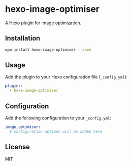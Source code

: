 # hexo-image-optimiser

A Hexo plugin for image optimization.

## Installation

```bash
npm install hexo-image-optimiser --save
```

## Usage

Add the plugin to your Hexo configuration file (`_config.yml`):

```yaml
plugins:
  - hexo-image-optimiser
```

## Configuration

Add the following configuration to your `_config.yml`:

```yaml
image_optimiser:
  # Configuration options will be added here
```

## License

MIT
